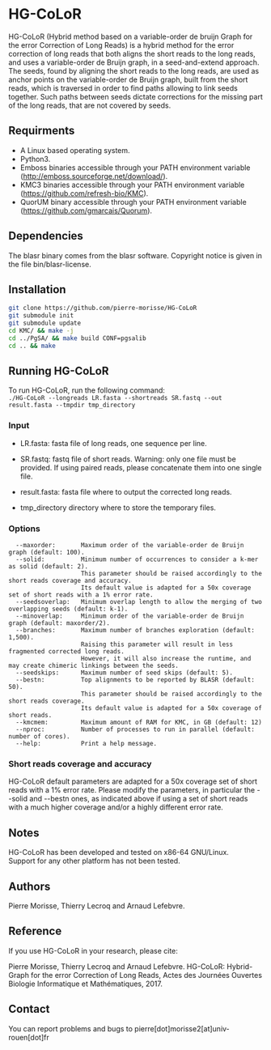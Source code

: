 # HG-CoLoR
HG-CoLoR (Hybrid method based on a variable-order de bruijn Graph for the error Correction of Long Reads)
is a hybrid method for the error correction of long reads that both aligns the short reads to the long reads,
and uses a variable-order de Bruijn graph, in a seed-and-extend approach. The seeds, found by aligning
the short reads to the long reads, are used as anchor points on the variable-order de Bruijn graph, built
from the short reads, which is traversed in order to find paths allowing to link seeds together. Such paths
between seeds dictate corrections for the missing part of the long reads, that are not covered by seeds.

Requirments
--------------

  - A Linux based operating system.
  - Python3.
  - Emboss binaries accessible through your PATH environment variable (http://emboss.sourceforge.net/download/).
  - KMC3 binaries accessible through your PATH environment variable (https://github.com/refresh-bio/KMC).
  - QuorUM binary accessible through your PATH environment variable (https://github.com/gmarcais/Quorum).
  
Dependencies
--------------

The blasr binary comes from the blasr software. Copyright notice is given in the file
bin/blasr-license.
  
Installation
--------------
  ```bash
  git clone https://github.com/pierre-morisse/HG-CoLoR
  git submodule init
  git submodule update
  cd KMC/ && make -j
  cd ../PgSA/ && make build CONF=pgsalib
  cd .. && make
  ```
  
Running HG-CoLoR
--------------

To run HG-CoLoR, run the following command:       
`./HG-CoLoR --longreads LR.fasta --shortreads SR.fastq --out result.fasta --tmpdir tmp_directory`

### Input

  - LR.fasta:       fasta file of long reads, one sequence per line.
  - SR.fastq:       fastq file of short reads.
    Warning: only one file must be provided.
    If using paired reads, please concatenate them into one single file.

  - result.fasta:   fasta file where to output the corrected long reads.
  - tmp_directory directory where to store the temporary files.

### Options

      --maxorder:       Maximum order of the variable-order de Bruijn graph (default: 100).
      --solid:          Minimum number of occurrences to consider a k-mer as solid (default: 2).
                        This parameter should be raised accordingly to the short reads coverage and accuracy.
                        Its default value is adapted for a 50x coverage set of short reads with a 1% error rate.
      --seedsoverlap:   Minimum overlap length to allow the merging of two overlapping seeds (default: k-1).
      --minoverlap:     Minimum order of the variable-order de Bruijn graph (default: maxorder/2).
      --branches:       Maximum number of branches exploration (default: 1,500).
                        Raising this parameter will result in less fragmented corrected long reads.
                        However, it will also increase the runtime, and may create chimeric linkings between the seeds.
      --seedskips:      Maximum number of seed skips (default: 5).
      --bestn:          Top alignments to be reported by BLASR (default: 50).
                        This parameter should be raised accordingly to the short reads coverage.
                        Its default value is adapted for a 50x coverage of short reads.
      --kmcmem:         Maximum amount of RAM for KMC, in GB (default: 12)
      --nproc:          Number of processes to run in parallel (default: number of cores).
      --help:           Print a help message.

### Short reads coverage and accuracy

HG-CoLoR default parameters are adapted for a 50x coverage set of short reads with a 1% error rate. Please modify the parameters, in particular the --solid and --bestn ones,
as indicated above if using a set of short reads with a much higher coverage and/or a highly different error rate.
      
Notes
--------------

HG-CoLoR has been developed and tested on x86-64 GNU/Linux.          
Support for any other platform has not been tested.

Authors
--------------

Pierre Morisse, Thierry Lecroq and Arnaud Lefebvre.

Reference
--------------

If you use HG-CoLoR in your research, please cite:

Pierre Morisse, Thierry Lecroq and Arnaud Lefebvre. HG-CoLoR: Hybrid-Graph
for the error Correction of Long Reads, Actes des Journées Ouvertes Biologie
Informatique et Mathématiques, 2017.

Contact
--------------

You can report problems and bugs to pierre[dot]morisse2[at]univ-rouen[dot]fr
